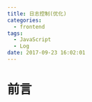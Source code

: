 ```yaml
---
title: 日志控制(优化)
categories:
  - frontend
tags:
  - JavaScript
  - Log
date: 2017-09-23 16:02:01
---
```


# 前言

